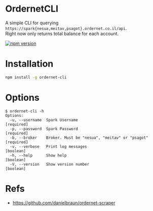 # OrdernetCLI

A simple CLI for querying `https://spark{nesua,meitav,psagot}.ordernet.co.il/api`.  
Right now only returns total balance for each account.

[![npm version](https://badge.fury.io/js/ordernet-cli.svg)](https://badge.fury.io/js/ordernet-cli)

# Installation

```bash
npm install -g ordernet-cli
```

# Options

```console
$ ordernet-cli -h
Options:
  -u, --username  Spark Username                                      [required]
  -p, --password  Spark Password                                      [required]
  -b, --broker    Broker. Must be "nesua", "meitav" or "psagot"       [required]
  -v, --verbose   Print log messages                                   [boolean]
  -h, --help      Show help                                            [boolean]
  -V, --version   Show version number                                  [boolean]
```

# Refs

- https://github.com/danielbraun/ordernet-scraper
